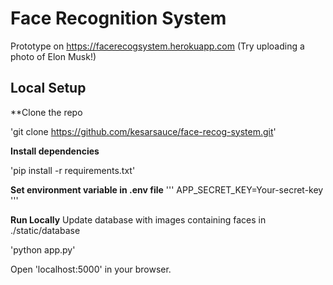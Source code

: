 # Face Recognition System

Prototype on https://facerecogsystem.herokuapp.com (Try uploading a photo of Elon Musk!)

## Local Setup

**Clone the repo

'git clone https://github.com/kesarsauce/face-recog-system.git'

**Install dependencies**

'pip install -r requirements.txt'

**Set environment variable in .env file**
'''
APP_SECRET_KEY=Your-secret-key
'''

**Run Locally**
Update database with images containing faces in ./static/database

'python app.py'

Open 'localhost:5000' in your browser.


